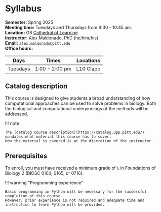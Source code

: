 # Syllabus

**Semester:** Spring 2025
<br>
**Meeting time:** Tuesdays and Thursdays from 9:30 - 10:45 am.
<br>
**Location:** G8 [Cathedral of Learning][cathy]
<br>
**Instructor:** Alex Maldonado, PhD (he/him/his)
<br>
**Email:** `alex.maldonado@pitt.edu`
<br>
**Office hours:**

| Days | Times | Locations |
| --- | ---- | -------- |
| Tuesdays | 1:00 - 2:00 pm | L10 Clapp |

## Catalog description

This course is designed to give students a broad understanding of how computational approaches can be used to solve problems in biology.
Both the biological and computational underpinnings of the methods will be addressed.

!!! note

    The [catalog course description](https://catalog.upp.pitt.edu/) mandates what material this course has to cover.
    How the material is covered is at the discretion of the instructor.

## Prerequisites

To enroll, you must have received a minimum grade of `C` in Foundations of Biology 2 (BIOSC 0160, 0165, or 0716).

!!! warning "Programming experience"

    Basic programming in Python will be necessary for the successful completion of this course.
    However, prior experience is not required and adequate time and instruction to learn Python will be provided.

<!-- REFERENCES -->

[clapp]: https://map.concept3d.com/?id=1315#!ct/38344,38325,38322,38242,37767?m/376106?s/?sbc/
[cathy]: https://map.concept3d.com/?id=1315#!m/376214?share
